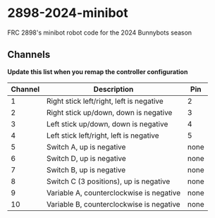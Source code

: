# 2898-2024-minibot
FRC 2898's minibot robot code for the 2024 Bunnybots season

## Channels

**Update this list when you remap the controller configuration**

| Channel | Description                              | Pin  |
|---------|------------------------------------------|------|
| 1       | Right stick left/right, left is negative | 2    |
| 2       | Right stick up/down, down is negative    | 3    |
| 3       | Left stick up/down, down is negative     | 4    |
| 4       | Left stick left/right, left is negative  | 5    |
| 5       | Switch A, up is negative                 | none |
| 6       | Switch D, up is negative                 | none |
| 7       | Switch B, up is negative                 | none |
| 8       | Switch C (3 positions), up is negative   | none |
| 9       | Variable A, counterclockwise is negative | none |
| 10      | Variable B, counterclockwise is negative | none |